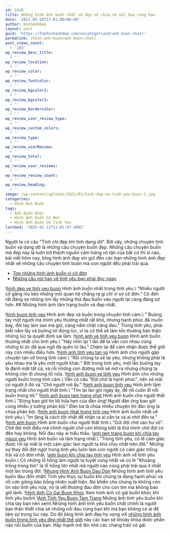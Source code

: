 ```yaml
---
id: 1410
title: Những hình ảnh buồn chất và đẹp sẽ chia sẻ nỗi đau cùng bạn
date: '2021-05-20T17:01:00+00:00'
author: HinhAnhDep
layout: post
guid: 'https://Tophinhanhdep.com/uncategorized/anh-buon-chat/'
permalink: /hinh-anh-buon/anh-buon-chat/
post_views_count:
  - '103'
wp_review_desc_title:
  - ''
wp_review_location:
  - ''
wp_review_color:
  - ''
wp_review_fontcolor:
  - ''
wp_review_bgcolor1:
  - ''
wp_review_bgcolor2:
  - ''
wp_review_bordercolor:
  - ''
wp_review_user_review_type:
  - ''
wp_review_custom_colors:
  - ''
wp_review_type:
  - ''
wp_review_userReview:
  - ''
wp_review_total:
  - ''
wp_review_user_reviews:
  - ''
wp_review_review_count:
  - ''
wp_review_heading:
  - ''
image: /wp-content/uploads/2021/03/hinh-dep-ve-tinh-yeu-buon-1.jpg
categories:
  - Hình Ảnh Buồn
tags:
  - Ảnh Buồn Khóc
  - Hình Ảnh Buồn Cô Đơn
  - Hình Ảnh Buồn Về Tình Yêu
lastmod: '2025-02-11T12:01:07.699Z'
---
```

Người ta có câu "Tình chỉ đẹp khi tình dang dở". Bởi vậy, những chuyện tình buồn và dang dở là những câu chuyện buồn đẹp. Những câu chuyện buồn mà đẹp này là luôn trở thành nguồn cảm hứng vô tận của bất cứ thi sĩ nào, bài viết hôm nay, blog hình ảnh đẹp xin gửi đến các bạn những hình ảnh đẹp nhất về những câu chuyện tình buồn mà con người đều phải trải qua.

- [Top những hình ảnh buồn vì cô đơn](https://tophinhanhdep.com/hinh-anh-buon/anh-dep-ve-tinh-yeu-buon/)
- [Những câu nói hay về tình yêu bạn phải đọc ngay](https://tophinhanhdep.com/nhung-cau-noi-hay/nhung-cau-noi-hay-ve-tinh-yeu/)

\![hinh dep ve tinh yeu buon](https://tophinhanhdep.com/wp-content/uploads/2021/03/hinh-dep-ve-tinh-yeu-buon-1.jpg) Hình ảnh buồn nhất trong tình yêu.\ "Nhiều người cố gắng níu kéo những mối quan hệ chẳng ra gì chỉ vì sợ cô đơn." Cô đơn rất đáng sợ những ôm lấy những thứ đau buồn vào người lại càng đáng sợ hơn. ## Những hình ảnh tâm trạng buồn và đẹp nhất.

\![hinh buon tinh yeu](https://tophinhanhdep.com/wp-content/uploads/2021/03/hinh-buon-tinh-yeu.jpg) Hình ảnh đẹp và buồn trong chuyện tình cảm.\ " Buông tay một người mà mình yêu thương nhất rất khó, nhưng hạnh phúc đã muốn bay, đôi tay làm sao mà giữ, càng nắm chặt càng đau." Trong tình yêu, phải biết nắm lấy và buông lơi đúng lúc, vì ta có thể sẽ làm tổn thương bản thân những lúc ta quyết định sai lầm. \![hinh anh ve tinh yeu buon](https://tophinhanhdep.com/wp-content/uploads/2021/03/hinh-anh-ve-tinh-yeu-buon.jpg) Hình ảnh buồn thương nhất cho tình yêu.\ "Hãy nhìn lại 1 lần để ta vẫn còn nhau cùng những kí ức đã qua ngỡ đã quên từ lâu." Chậm lại để cảm nhận được thế giới này còn nhiều điều hơn. \![hinh anh tinh yeu tan vo](https://tophinhanhdep.com/wp-content/uploads/2021/03/hinh-anh-tinh-yeu-tan-vo.jpg) Hình ảnh cho người gặp chuyện tan vỡ trong tình cảm.\ "Rồi chúng ta sẽ lại yêu, nhưng không phải là yêu nhau mà là yêu một người khác." Bởi trong tình yêu, một lần buông tay là đánh mất tất cả, và rồi những con đường mới sẽ mở ra nhưng chúng ta không còn đi chung lối nữa. \![hinh anh buon ve tinh yeu](https://tophinhanhdep.com/wp-content/uploads/2021/03/hinh-anh-buon-ve-tinh-yeu-3.jpg) Hình ảnh cho những người buồn trong tình cảm.\ Vẫn có câu "Đợi chờ là hạnh phúc", nên sẽ mãi có người ở đó và "Chờ người nơi ấy." \![hinh anh buon tinh yeu](https://tophinhanhdep.com/wp-content/uploads/2021/03/hinh-anh-buon-tinh-yeu.jpg) Hình ảnh tâm trạng nhất cho người thất tình.\ "Tìm lại làn gió ngày ấy, để rồi cuốn đi nỗi buồn trong tôi." \![hinh anh buon tam trang nhat](https://tophinhanhdep.com/wp-content/uploads/2021/03/hinh-anh-buon-tam-trang-nhat-1.jpg) Hình ảnh buồn cho người thất tình.\ "Đừng bao giờ tin lời hứa hẹn của đàn ông! Người đàn ông bao giờ củng nhiều ý tưởng phản bội." Đàn bà là chúa nhiều chuyện thì đàn ông là chúa phản bội. \![hinh anh buon nhat trong tinh yeu](https://tophinhanhdep.com/wp-content/uploads/2021/03/hinh-anh-buon-nhat-trong-tinh-yeu.jpg) Hình ảnh buồn nhất về tình yêu.\ "Im lặng là cách tốt nhất để nhận ra ai cần ta và ai nhớ đến ta." \![hinh anh buon](https://tophinhanhdep.com/wp-content/uploads/2021/03/hinh-anh-buon-1.jpg) Hình ảnh buồn cho người thất tình.\ "Gửi đợi chờ vào hư vô". Chờ đợi một điều mà chính người chờ còn không biết là thứ mình chờ đợi có đến hay không. Nỗi đau này ai hiểu thấu. \![anh tam trang buon khi chia tay nguoi yeu](https://tophinhanhdep.com/wp-content/uploads/2021/03/anh-tam-trang-buon-khi-chia-tay-nguoi-yeu.jpg) Hình ảnh buồn và tâm trạng nhất.\ "Trong tình yêu, có lẽ cảm giác được rồi lại mất là một cảm giác làm người ta khó chịu nhất trên đời." Những sự thay đổi đột ngột trong tình yêu luôn làm con người có cảm giác trống trãi và cô đơn nhất. \![anh buon khi chia tay tinh yeu](https://tophinhanhdep.com/wp-content/uploads/2021/03/anh-buon-khi-chia-tay-tinh-yeu.jpg) Hình ảnh về tình yêu buồn.\ Có những lỗ hổng làm người ta tuyệt vọng nhất và có lẽ "Khoảng trống trong tim" là lỗ hổng lớn nhất mà người nào củng phải trải qua ít nhất một làn trong đời. \![Nhung Hinh Anh Buon Dau Don](https://tophinhanhdep.com/wp-content/uploads/2021/03/nhung-hinh-anh-buon-dau-don-300x200.jpg) Những hình ảnh tình yêu buồn đau đớn nhất\ Tình yêu thực sự buồn khi chúng ta đang hạnh phúc và rồi cơn giông bão bỗng nhiên xuất hiện. Nó khiến cho chúng ta không còn tin vào tình yêu nữa, nó là vết thương đau đớn cho con tim mà không bao giờ lành. \![Hinh Anh Co Gai Buon Khoc](https://tophinhanhdep.com/wp-content/uploads/2021/03/hinh-anh-co-gai-buon-khoc-300x200.jpg) Xem hình ảnh cô gái buồn khóc khi tình yêu buồn\ \![Anh Tinh Yeu Buon Tam Trang](https://tophinhanhdep.com/wp-content/uploads/2021/03/anh-tinh-yeu-buon-tam-trang-300x300.jpg) Những ảnh tình yêu buồn khi chia tay bạn nên xem\ Những hình ảnh tình yêu buồn chất chính là người bạn thân thiết chia sẻ những nổi đau cùng bạn khi mà bạn không có ai để tâm sự trong lúc này. Do đó blog hình ảnh đẹp hy vọng với [những hình ảnh buồn trong tình yêu đẹp nhất thế giới](https://tophinhanhdep.com/hinh-anh-buon/anh-buon-chat/) này các bạn sẽ khoây khỏa được phần nào nỗi buồn của bạn. Hãy mạnh mẽ lên nhé các chàng trai/ cô gái.
